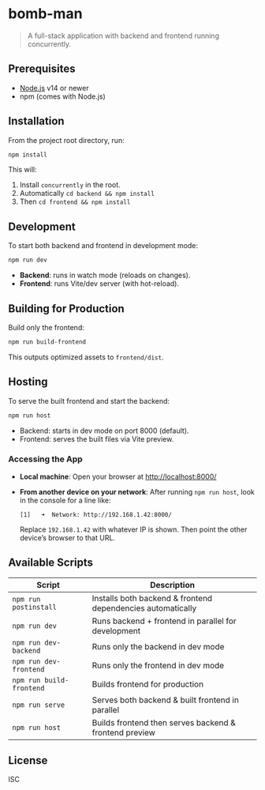 # bomb-man

> A full-stack application with backend and frontend running concurrently.

## Prerequisites

- [Node.js](https://nodejs.org/) v14 or newer
- npm (comes with Node.js)

## Installation

From the project root directory, run:

```bash
npm install
```

This will:

1. Install `concurrently` in the root.
2. Automatically `cd backend && npm install`
3. Then `cd frontend && npm install`

## Development

To start both backend and frontend in development mode:

```bash
npm run dev
```

- **Backend**: runs in watch mode (reloads on changes).
- **Frontend**: runs Vite/dev server (with hot-reload).

## Building for Production

Build only the frontend:

```bash
npm run build-frontend
```

This outputs optimized assets to `frontend/dist`.

## Hosting

To serve the built frontend and start the backend:

```bash
npm run host
```

- Backend: starts in dev mode on port 8000 (default).
- Frontend: serves the built files via Vite preview.

### Accessing the App

- **Local machine**:
  Open your browser at [http://localhost:8000/](http://localhost:8000/)

- **From another device on your network**:
  After running `npm run host`, look in the console for a line like:

  ```
  [1]   ➜  Network: http://192.168.1.42:8000/
  ```

  Replace `192.168.1.42` with whatever IP is shown.
  Then point the other device’s browser to that URL.

## Available Scripts

| Script                   | Description                                                 |
| ------------------------ | ----------------------------------------------------------- |
| `npm run postinstall`    | Installs both backend & frontend dependencies automatically |
| `npm run dev`            | Runs backend + frontend in parallel for development         |
| `npm run dev-backend`    | Runs only the backend in dev mode                           |
| `npm run dev-frontend`   | Runs only the frontend in dev mode                          |
| `npm run build-frontend` | Builds frontend for production                              |
| `npm run serve`          | Serves both backend & built frontend in parallel            |
| `npm run host`           | Builds frontend then serves backend & frontend preview      |

## License

ISC
